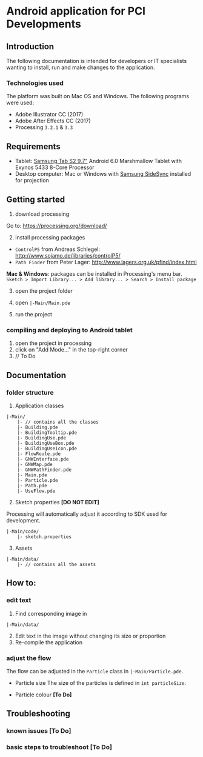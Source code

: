 Android application for PCI Developments
========================

## Introduction
The following documentation is intended for developers or IT specialists wanting to install, run and make changes to the application.

### Technologies used
The platform was built on Mac OS and Windows. The following programs were used:
- Adobe Illustrator CC (2017)
- Adobe After Effects CC (2017)
- Processing `3.2.1` & `3.3`

## Requirements

- Tablet: [Samsung Tab S2 9.7"](http://www.samsung.com/ca/tablets/galaxy-tab-s2-9-7-t810/) Android 6.0 Marshmallow Tablet with Exynos 5433 8-Core Processor
- Desktop computer: Mac or Windows with [Samsung SideSync](http://www.samsung.com/us/sidesync/) installed for projection

## Getting started

1. download processing

Go to: https://processing.org/download/

2. install processing packages

- `ControlP5` from Andreas Schlegel: http://www.sojamo.de/libraries/controlP5/
- `Path Finder` from Peter Lager: http://www.lagers.org.uk/pfind/index.html

**Mac & Windows**: packages can be installed in Processing's menu bar.
`Sketch > Import Library... > Add library... > Search > Install package`

3. open the project folder

4. open `|-Main/Main.pde`

5. run the project

### compiling and deploying to Android tablet

1. open the project in processing
2. click on "Add Mode..." in the top-right corner
3. // To Do

## Documentation

### folder structure
1. Application classes

```
|-Main/
    |- // contains all the classes
    |- Building.pde
    |- BuildingTooltip.pde
    |- BuildingUse.pde
    |- BuildingUseBox.pde
    |- BuildingUseIcon.pde
    |- FlowRoute.pde
    |- GNWInterface.pde
    |- GNWMap.pde
    |- GNWPathFinder.pde
    |- Main.pde
    |- Particle.pde
    |- Path.pde
    |- UseFlow.pde
```

2. Sketch properties **[DO NOT EDIT]**

Processing will automatically adjust it according to SDK used for development.

```
|-Main/code/
    |- sketch.properties
```

3. Assets

```
|-Main/data/
    |- // contains all the assets
```

## How to:

### edit text

1. Find corresponding image in
```
|-Main/data/
```

2. Edit text in the image without changing its size or proportion
3. Re-compile the application

### adjust the flow

The flow can be adjusted in the `Particle` class in `|-Main/Particle.pde`.

- Particle size
The size of the particles is defined in `int particleSize`.

- Particle colour **[To Do]**

## Troubleshooting

### known issues **[To Do]**

### basic steps to troubleshoot **[To Do]**
